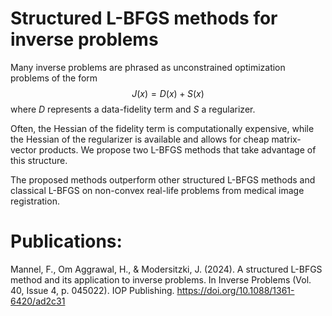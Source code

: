# Structured L-BFGS methods for inverse problems

Many inverse problems are phrased as unconstrained optimization problems of the form  
$$J(x) = D(x) + S(x)$$
where $D$ represents a data-fidelity term and $S$ a regularizer.

Often, the Hessian of the fidelity term is computationally expensive, while the Hessian of the regularizer is available and allows for cheap
matrix-vector products. We propose two L-BFGS methods that take advantage of this structure.

The proposed methods outperform other structured L-BFGS methods and classical L-BFGS on non-convex real-life problems from medical image
registration.

# Publications:
Mannel, F., Om Aggrawal, H., & Modersitzki, J. (2024). A structured L-BFGS method and its application to inverse problems. In Inverse Problems (Vol. 40, Issue 4, p. 045022). IOP Publishing. https://doi.org/10.1088/1361-6420/ad2c31
